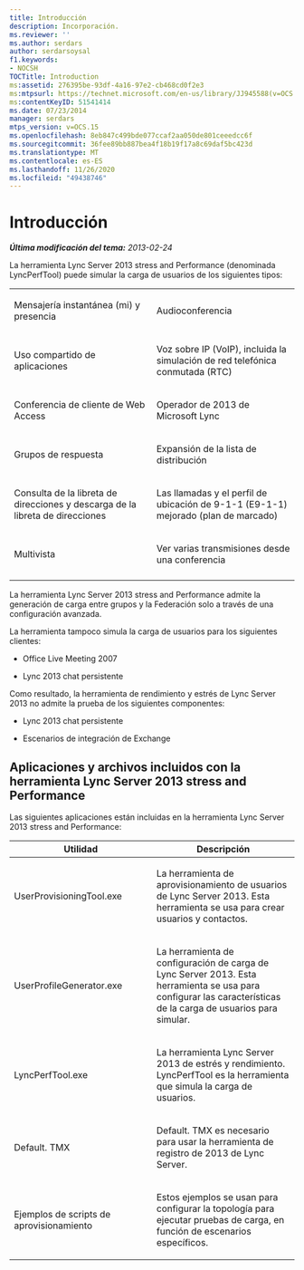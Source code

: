 ```yaml
---
title: Introducción
description: Incorporación.
ms.reviewer: ''
ms.author: serdars
author: serdarsoysal
f1.keywords:
- NOCSH
TOCTitle: Introduction
ms:assetid: 276395be-93df-4a16-97e2-cb468cd0f2e3
ms:mtpsurl: https://technet.microsoft.com/en-us/library/JJ945588(v=OCS.15)
ms:contentKeyID: 51541414
ms.date: 07/23/2014
manager: serdars
mtps_version: v=OCS.15
ms.openlocfilehash: 8eb847c499bde077ccaf2aa050de801ceeedcc6f
ms.sourcegitcommit: 36fee89bb887bea4f18b19f17a8c69daf5bc423d
ms.translationtype: MT
ms.contentlocale: es-ES
ms.lasthandoff: 11/26/2020
ms.locfileid: "49438746"
---
```

# <a name="introduction"></a>Introducción

<div data-xmlns="http://www.w3.org/1999/xhtml">

<div class="topic" data-xmlns="http://www.w3.org/1999/xhtml" data-msxsl="urn:schemas-microsoft-com:xslt" data-cs="https://msdn.microsoft.com/">

<div data-asp="https://msdn2.microsoft.com/asp">



</div>

<div id="mainSection">

<div id="mainBody">

<span> </span>

_**Última modificación del tema:** 2013-02-24_

La herramienta Lync Server 2013 stress and Performance (denominada LyncPerfTool) puede simular la carga de usuarios de los siguientes tipos:


<table>
<colgroup>
<col style="width: 50%" />
<col style="width: 50%" />
</colgroup>
<tbody>
<tr class="odd">
<td><p>Mensajería instantánea (mi) y presencia</p></td>
<td><p>Audioconferencia</p></td>
</tr>
<tr class="even">
<td><p>Uso compartido de aplicaciones</p></td>
<td><p>Voz sobre IP (VoIP), incluida la simulación de red telefónica conmutada (RTC)</p></td>
</tr>
<tr class="odd">
<td><p>Conferencia de cliente de Web Access</p></td>
<td><p>Operador de 2013 de Microsoft Lync</p></td>
</tr>
<tr class="even">
<td><p>Grupos de respuesta</p></td>
<td><p>Expansión de la lista de distribución</p></td>
</tr>
<tr class="odd">
<td><p>Consulta de la libreta de direcciones y descarga de la libreta de direcciones</p></td>
<td><p>Las llamadas y el perfil de ubicación de 9-1-1 (E9-1-1) mejorado (plan de marcado)</p></td>
</tr>
<tr class="even">
<td><p>Multivista</p></td>
<td><p>Ver varias transmisiones desde una conferencia</p></td>
</tr>
<tr class="odd">
<td></td>
<td></td>
</tr>
</tbody>
</table>


La herramienta Lync Server 2013 stress and Performance admite la generación de carga entre grupos y la Federación solo a través de una configuración avanzada.

La herramienta tampoco simula la carga de usuarios para los siguientes clientes:

  - Office Live Meeting 2007

  - Lync 2013 chat persistente

Como resultado, la herramienta de rendimiento y estrés de Lync Server 2013 no admite la prueba de los siguientes componentes:

  - Lync 2013 chat persistente

  - Escenarios de integración de Exchange

<div>

## <a name="applications-and-files-included-with-the-lync-server-2013-stress-and-performance-tool"></a>Aplicaciones y archivos incluidos con la herramienta Lync Server 2013 stress and Performance

Las siguientes aplicaciones están incluidas en la herramienta Lync Server 2013 stress and Performance:


<table>
<colgroup>
<col style="width: 50%" />
<col style="width: 50%" />
</colgroup>
<thead>
<tr class="header">
<th>Utilidad</th>
<th>Descripción</th>
</tr>
</thead>
<tbody>
<tr class="odd">
<td><p>UserProvisioningTool.exe</p></td>
<td><p>La herramienta de aprovisionamiento de usuarios de Lync Server 2013. Esta herramienta se usa para crear usuarios y contactos.</p></td>
</tr>
<tr class="even">
<td><p>UserProfileGenerator.exe</p></td>
<td><p>La herramienta de configuración de carga de Lync Server 2013. Esta herramienta se usa para configurar las características de la carga de usuarios para simular.</p></td>
</tr>
<tr class="odd">
<td><p>LyncPerfTool.exe</p></td>
<td><p>La herramienta Lync Server 2013 de estrés y rendimiento. LyncPerfTool es la herramienta que simula la carga de usuarios.</p></td>
</tr>
<tr class="even">
<td><p>Default. TMX</p></td>
<td><p>Default. TMX es necesario para usar la herramienta de registro de 2013 de Lync Server.</p></td>
</tr>
<tr class="odd">
<td><p>Ejemplos de scripts de aprovisionamiento</p></td>
<td><p>Estos ejemplos se usan para configurar la topología para ejecutar pruebas de carga, en función de escenarios específicos.</p></td>
</tr>
</tbody>
</table>


</div>

</div>

<span> </span>

</div>

</div>

</div>

